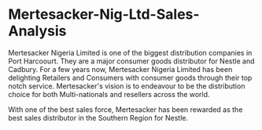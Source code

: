 # Mertesacker-Nig-Ltd-Sales-Analysis


Mertesacker Nigeria Limited is one of the biggest distribution companies in Port Harcoourt.
They are a major consumer goods distributor for Nestle and Cadbury.
For a few years now, Mertesacker Nigeria Limited has been delighting Retailers and Consumers with consumer goods through their top notch service.
Mertesacker's vision is to endeavour to be the distribution choice for both Multi-nationals and resellers across the world.

With one of the best sales force, Mertesacker has been rewarded as the best sales distributor in the Southern Region for Nestle.


